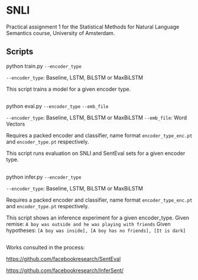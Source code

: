 # SNLI
Practical assignment 1 for the Statistical Methods for Natural Language Semantics course, University of Amsterdam.

## Scripts
python train.py `--encoder_type`

`--encoder_type`: Baseline, LSTM, BiLSTM or MaxBiLSTM

This script trains a model for a given encoder type.
##
python eval.py `--encoder_type` `--emb_file`

`--encoder_type`: Baseline, LSTM, BiLSTM or MaxBiLSTM
`--emb_file`:     Word Vectors

Requires a packed encoder and classifier, name format `encoder_type_enc.pt` and `encoder_type.pt` respectively.

This script runs evaluation on SNLI and SentEval sets for a given encoder type.
##
python infer.py `--encoder_type`

`--encoder_type`: Baseline, LSTM, BiLSTM or MaxBiLSTM

Requires a packed encoder and classifier, name format `encoder_type_enc.pt` and `encoder_type.pt` respectively.

This script shows an inference experiment for a given encoder_type.
Given remise:     `A boy was outside and he was playing with friends`
Given hypotheses: `[A boy was inside], [A boy has no friends], [It is dark]`

##

Works consulted in the process:

https://github.com/facebookresearch/SentEval

https://github.com/facebookresearch/InferSent/
